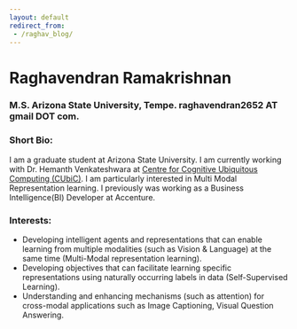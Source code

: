 ```yaml
---
layout: default
redirect_from:
 - /raghav_blog/
---
```

# Raghavendran Ramakrishnan

### M.S. Arizona State University, Tempe. raghavendran2652 AT gmail DOT com.

### Short Bio:

I am a graduate student at Arizona State University. I am currently working with Dr. Hemanth Venkateshwara at [Centre for Cognitive Ubiquitous Computing (CUbiC)](https://cubic.asu.edu/). I am particularly interested in  Multi Modal Representation learning. I previously was working as a Business Intelligence(BI) Developer at Accenture.

### Interests:

* Developing intelligent agents and representations that can enable learning from multiple modalities (such as Vision & Language) at the same time (Multi-Modal representation learning).
* Developing objectives that can facilitate learning specific representations using naturally occurring labels in data (Self-Supervised Learning).
* Understanding and enhancing mechanisms (such as attention) for cross-modal applications such as Image Captioning, Visual Question Answering.
